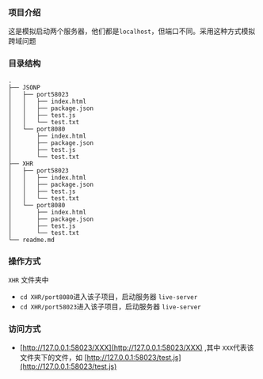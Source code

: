 ### 项目介绍

这是模拟启动两个服务器，他们都是`localhost`，但端口不同。采用这种方式模拟跨域问题

### 目录结构

```
.
├── JSONP
│   ├── port58023
│   │   ├── index.html
│   │   ├── package.json
│   │   ├── test.js
│   │   └── test.txt
│   └── port8080
│       ├── index.html
│       ├── package.json
│       ├── test.js
│       └── test.txt
├── XHR
│   ├── port58023
│   │   ├── index.html
│   │   ├── package.json
│   │   ├── test.js
│   │   └── test.txt
│   └── port8080
│       ├── index.html
│       ├── package.json
│       ├── test.js
│       └── test.txt
└── readme.md
```

### 操作方式

`XHR` 文件夹中
* `cd XHR/port8080`进入该子项目，启动服务器 `live-server`
* `cd XHR/port58023`进入该子项目，启动服务器 `live-server`

### 访问方式

* [http://127.0.0.1:58023/XXX](http://127.0.0.1:58023/XXX) ,其中 `XXX`代表该文件夹下的文件，如 [http://127.0.0.1:58023/test.js](http://127.0.0.1:58023/test.js)

